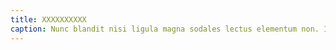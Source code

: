 ```yaml
---
title: XXXXXXXXXX
caption: Nunc blandit nisi ligula magna sodales lectus elementum non. Integer id venenatis velit.
---
```

